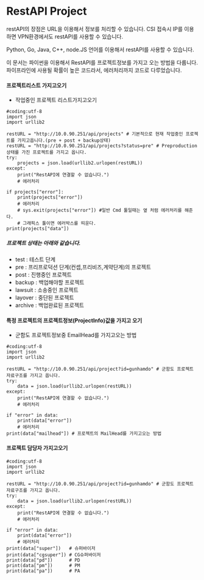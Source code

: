 # RestAPI Project
restAPI의 장점은 URL을 이용해서 정보를 처리할 수 있습니다.
CSI 접속시 IP를 이용하면 VPN환경에서도 restAPI를 사용할 수 있습니다.

Python, Go, Java, C++, node.JS 언어를 이용해서 restAPI를 사용할 수 있습니다.

이 문서는 파이썬을 이용해서 RestAPI를 프로젝트정보를 가지고 오는 방법을 다룹니다.
파이프라인에 사용될 확률이 높은 코드라서, 에러처리까지 코드로 다루었습니다.

#### 프로젝트리스트 가지고오기
- 작업중인 프로젝트 리스트가지고오기

```
#coding:utf-8
import json
import urllib2

restURL = "http://10.0.90.251/api/projects" # 기본적으로 현재 작업중인 프로젝트를 가지고옵니다.(pre + post + backup상태)
restURL = "http://10.0.90.251/api/projects?status=pre" # Preproduction 상태를 가진 프로젝트를 가지고 옵니다.
try:
	projects = json.load(urllib2.urlopen(restURL))
except:
	print("RestAPI에 연결할 수 없습니다.")
	# 에러처리

if projects["error"]:
	print(projects["error"])
	# 에러처리
	# sys.exit(projects["error"]) #일반 Cmd 툴일때는 옆 처럼 에러처리를 해준다.
	# 그래픽스 툴이면 에러박스를 띄운다.
print(projects["data"])
```

##### 프로젝트 상태는 아래와 같습니다.
- test : 테스트 단계
- pre : 프리프로덕션 단계(컨셉,프리비즈,계약단계)의 프로젝트
- post : 진행중인 프로젝트
- backup : 백업해야할 프로젝트
- lawsuit : 소송중인 프로젝트
- layover : 중단된 프로젝트
- archive : 백업완료된 프로젝트

#### 특정 프로젝트의 프로젝트정보(ProjectInfo)값을 가지고 오기
- 군함도 프로젝트정보중 EmailHead를 가지고오는 방법

```
#coding:utf-8
import json
import urllib2

restURL = "http://10.0.90.251/api/project?id=gunhamdo" # 군함도 프로젝트 자료구조를 가지고 옵니다.
try:
	data = json.load(urllib2.urlopen(restURL))
except:
	print("RestAPI에 연결할 수 없습니다.")
	# 에러처리

if "error" in data:
	print(data["error"])
	# 에러처리
print(data["mailhead"]) # 프로젝트의 MailHead를 가지고오는 방법
```

#### 프로젝트 담당자 가지고오기
```
#coding:utf-8
import json
import urllib2

restURL = "http://10.0.90.251/api/project?id=gunhamdo" # 군함도 프로젝트 자료구조를 가지고 옵니다.
try:
	data = json.load(urllib2.urlopen(restURL))
except:
	print("RestAPI에 연결할 수 없습니다.")
	# 에러처리

if "error" in data:
	print(data["error"])
	# 에러처리
print(data["super"])   # 슈퍼바이저
print(data["cgsuper"]) # CG슈퍼바이저
print(data["pd"])      # PD
print(data["pm"])      # PM
print(data["pa"])      # PA
```
